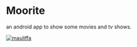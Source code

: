 # Moorite
an android app to show some movies and tv shows.

[![mauliffa](https://circleci.com/gh/mauliffa/Moorite.svg?style=svg)](https://circleci.com/gh/mauliffa/Moorite)
